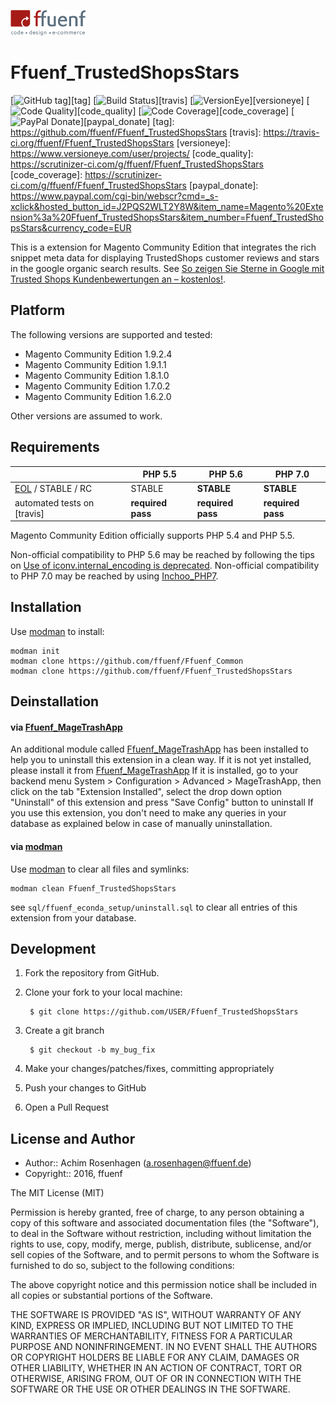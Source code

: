 <a href="http://www.ffuenf.de" title="ffuenf - code • design • e-commerce"><img src="https://github.com/ffuenf/Ffuenf_Common/blob/master/skin/adminhtml/default/default/ffuenf/ffuenf.png" alt="ffuenf - code • design • e-commerce" /></a>

Ffuenf_TrustedShopsStars
========================
[![GitHub tag](https://img.shields.io/github/tag/ffuenf/Ffuenf_TrustedShopsStars.svg)][tag]
[![Build Status](https://img.shields.io/travis/ffuenf/Ffuenf_TrustedShopsStars.svg)][travis]
[![VersionEye](https://www.versioneye.com/user/projects//badge.svg)][versioneye]
[![Code Quality](https://scrutinizer-ci.com/g/ffuenf/Ffuenf_TrustedShopsStars/badges/quality-score.png)][code_quality]
[![Code Coverage](https://scrutinizer-ci.com/g/ffuenf/Ffuenf_TrustedShopsStars/badges/coverage.png)][code_coverage]
[![PayPal Donate](https://img.shields.io/badge/paypal-donate-blue.svg)][paypal_donate]
[tag]: https://github.com/ffuenf/Ffuenf_TrustedShopsStars
[travis]: https://travis-ci.org/ffuenf/Ffuenf_TrustedShopsStars
[versioneye]: https://www.versioneye.com/user/projects/
[code_quality]: https://scrutinizer-ci.com/g/ffuenf/Ffuenf_TrustedShopsStars
[code_coverage]: https://scrutinizer-ci.com/g/ffuenf/Ffuenf_TrustedShopsStars
[paypal_donate]: https://www.paypal.com/cgi-bin/webscr?cmd=_s-xclick&hosted_button_id=J2PQS2WLT2Y8W&item_name=Magento%20Extension%3a%20Ffuenf_TrustedShopsStars&item_number=Ffuenf_TrustedShopsStars&currency_code=EUR

This is a extension for Magento Community Edition that integrates the rich snippet meta data for displaying TrustedShops customer reviews and stars in the google organic search results. See  [So zeigen Sie Sterne in Google mit Trusted Shops Kundenbewertungen an – kostenlos!](http://www.trustedshops.de/shop-info/zeigen-sie-sterne-google-mit-trusted-shops-kundenbewertungen-kostenlos/).

Platform
--------

The following versions are supported and tested:

* Magento Community Edition 1.9.2.4
* Magento Community Edition 1.9.1.1
* Magento Community Edition 1.8.1.0
* Magento Community Edition 1.7.0.2
* Magento Community Edition 1.6.2.0

Other versions are assumed to work.

Requirements
------------

|                                                                     | PHP 5.5           | PHP 5.6           | PHP 7.0           |
| ------------------------------------------------------------------- | ----------------- | ----------------- | ----------------- |
| [EOL](https://secure.php.net/supported-versions.php) / STABLE / RC  | STABLE            | **STABLE**        | **STABLE**        |
| automated tests on [travis]                                         | **required pass** | **required pass** | **required pass** |

Magento Community Edition officially supports PHP 5.4 and PHP 5.5.

Non-official compatibility to PHP 5.6 may be reached by following the tips on [Use of iconv.internal_encoding is deprecated](https://magento.stackexchange.com/questions/34015/magento-1-9-php-5-6-use-of-iconv-internal-encoding-is-deprecated).
Non-official compatibility to PHP 7.0 may be reached by using [Inchoo_PHP7](https://github.com/Inchoo/Inchoo_PHP7).

Installation
------------

Use [modman](https://github.com/colinmollenhour/modman) to install:
```
modman init
modman clone https://github.com/ffuenf/Ffuenf_Common
modman clone https://github.com/ffuenf/Ffuenf_TrustedShopsStars
```

Deinstallation
--------------

#### via [Ffuenf_MageTrashApp](https://github.com/ffuenf/Ffuenf_MageTrashApp)

An additional module called [Ffuenf_MageTrashApp](https://github.com/ffuenf/Ffuenf_MageTrashApp) has been installed to help you to uninstall this extension in a clean way.
If it is not yet installed, please install it from [Ffuenf_MageTrashApp](https://github.com/ffuenf/Ffuenf_MageTrashApp)
If it is installed, go to your backend menu System > Configuration > Advanced > MageTrashApp, then click on the tab "Extension Installed", select the drop down option "Uninstall" of this extension and press "Save Config" button to uninstall
If you use this extension, you don't need to make any queries in your database as explained below in case of manually uninstallation.

#### via [modman](https://github.com/colinmollenhour/modman)

Use [modman](https://github.com/colinmollenhour/modman) to clear all files and symlinks:
```
modman clean Ffuenf_TrustedShopsStars
```
see `sql/ffuenf_econda_setup/uninstall.sql` to clear all entries of this extension from your database.

Development
-----------
1. Fork the repository from GitHub.
2. Clone your fork to your local machine:

        $ git clone https://github.com/USER/Ffuenf_TrustedShopsStars

3. Create a git branch

        $ git checkout -b my_bug_fix

4. Make your changes/patches/fixes, committing appropriately
5. Push your changes to GitHub
6. Open a Pull Request

License and Author
------------------

- Author:: Achim Rosenhagen (<a.rosenhagen@ffuenf.de>)
- Copyright:: 2016, ffuenf

The MIT License (MIT)

Permission is hereby granted, free of charge, to any person obtaining a copy
of this software and associated documentation files (the "Software"), to deal
in the Software without restriction, including without limitation the rights
to use, copy, modify, merge, publish, distribute, sublicense, and/or sell
copies of the Software, and to permit persons to whom the Software is
furnished to do so, subject to the following conditions:

The above copyright notice and this permission notice shall be included in all
copies or substantial portions of the Software.

THE SOFTWARE IS PROVIDED "AS IS", WITHOUT WARRANTY OF ANY KIND, EXPRESS OR
IMPLIED, INCLUDING BUT NOT LIMITED TO THE WARRANTIES OF MERCHANTABILITY,
FITNESS FOR A PARTICULAR PURPOSE AND NONINFRINGEMENT. IN NO EVENT SHALL THE
AUTHORS OR COPYRIGHT HOLDERS BE LIABLE FOR ANY CLAIM, DAMAGES OR OTHER
LIABILITY, WHETHER IN AN ACTION OF CONTRACT, TORT OR OTHERWISE, ARISING FROM,
OUT OF OR IN CONNECTION WITH THE SOFTWARE OR THE USE OR OTHER DEALINGS IN THE
SOFTWARE.
